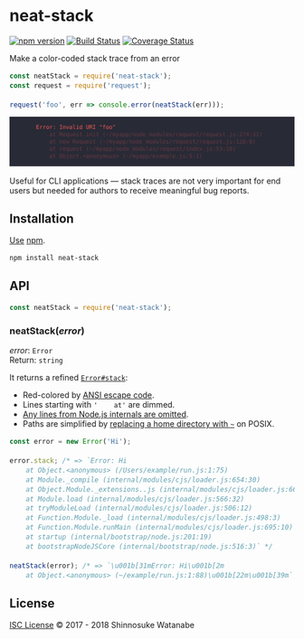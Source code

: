 # neat-stack

[![npm version](https://img.shields.io/npm/v/neat-stack.svg)](https://www.npmjs.com/package/neat-stack)
[![Build Status](https://travis-ci.org/shinnn/neat-stack.svg?branch=master)](https://travis-ci.org/shinnn/neat-stack)
[![Coverage Status](https://img.shields.io/coveralls/shinnn/neat-stack.svg)](https://coveralls.io/github/shinnn/neat-stack?branch=master)

Make a color-coded stack trace from an error

```javascript
const neatStack = require('neat-stack');
const request = require('request');

request('foo', err => console.error(neatStack(err)));
```

<img alt="example" src="./screenshot.svg" width="890">

Useful for CLI applications — stack traces are not very important for end users but needed for authors to receive meaningful bug reports.

## Installation

[Use](https://docs.npmjs.com/cli/install) [npm](https://docs.npmjs.com/getting-started/what-is-npm).

```
npm install neat-stack
```

## API

```javascript
const neatStack = require('neat-stack');
```

### neatStack(*error*)

*error*: `Error`  
Return: `string`

It returns a refined [`Error#stack`](https://developer.mozilla.org/docs/Web/JavaScript/Reference/Global_Objects/Error/Stack):

* Red-colored by [ANSI escape code](https://en.wikipedia.org/wiki/ANSI_escape_code).
* Lines starting with `'    at'` are dimmed.
* [Any lines from Node.js internals are omitted](https://github.com/sindresorhus/clean-stack).
* Paths are simplified by [replacing a home directory with `~`](https://github.com/shinnn/tilde-path) on POSIX.

```javascript
const error = new Error('Hi');

error.stack; /* => `Error: Hi
    at Object.<anonymous> (/Users/example/run.js:1:75)
    at Module._compile (internal/modules/cjs/loader.js:654:30)
    at Object.Module._extensions..js (internal/modules/cjs/loader.js:665:10)
    at Module.load (internal/modules/cjs/loader.js:566:32)
    at tryModuleLoad (internal/modules/cjs/loader.js:506:12)
    at Function.Module._load (internal/modules/cjs/loader.js:498:3)
    at Function.Module.runMain (internal/modules/cjs/loader.js:695:10)
    at startup (internal/bootstrap/node.js:201:19)
    at bootstrapNodeJSCore (internal/bootstrap/node.js:516:3)` */

neatStack(error); /* => `\u001b[31mError: Hi\u001b[2m
    at Object.<anonymous> (~/example/run.js:1:88)\u001b[22m\u001b[39m` */
```

## License

[ISC License](./LICENSE) © 2017 - 2018 Shinnosuke Watanabe
